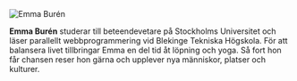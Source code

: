 <div class="byline">
    <img src="img/emma.jpg" alt="Emma Burén">
        <p><b>Emma Burén</b> studerar till beteendevetare på Stockholms Universitet
             och läser parallellt webbprogrammering vid Blekinge Tekniska Högskola.
             För att balansera livet tillbringar Emma en del tid åt löpning och yoga.
             Så fort hon får chansen reser hon gärna och upplever nya människor, platser och kulturer.
        </p>
</div>
